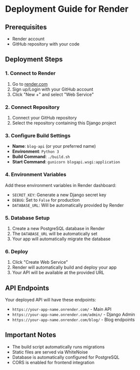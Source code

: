 # Deployment Guide for Render

## Prerequisites
- Render account
- GitHub repository with your code

## Deployment Steps

### 1. Connect to Render
1. Go to [render.com](https://render.com)
2. Sign up/Login with your GitHub account
3. Click "New +" and select "Web Service"

### 2. Connect Repository
1. Connect your GitHub repository
2. Select the repository containing this Django project

### 3. Configure Build Settings
- **Name**: `blog-api` (or your preferred name)
- **Environment**: `Python 3`
- **Build Command**: `./build.sh`
- **Start Command**: `gunicorn blogapi.wsgi:application`

### 4. Environment Variables
Add these environment variables in Render dashboard:
- `SECRET_KEY`: Generate a new Django secret key
- `DEBUG`: Set to `False` for production
- `DATABASE_URL`: Will be automatically provided by Render

### 5. Database Setup
1. Create a new PostgreSQL database in Render
2. The `DATABASE_URL` will be automatically set
3. Your app will automatically migrate the database

### 6. Deploy
1. Click "Create Web Service"
2. Render will automatically build and deploy your app
3. Your API will be available at the provided URL

## API Endpoints
Your deployed API will have these endpoints:
- `https://your-app-name.onrender.com/` - Main API
- `https://your-app-name.onrender.com/admin/` - Django Admin
- `https://your-app-name.onrender.com/blog/` - Blog endpoints

## Important Notes
- The build script automatically runs migrations
- Static files are served via WhiteNoise
- Database is automatically configured for PostgreSQL
- CORS is enabled for frontend integration 